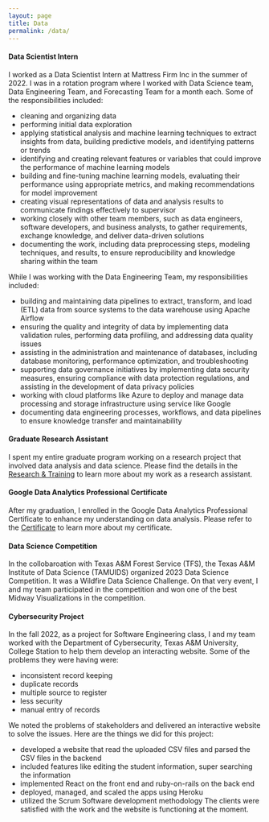 ```yaml
---
layout: page
title: Data
permalink: /data/
---
```


#### **Data Scientist Intern**

I worked as a Data Scientist Intern at Mattress Firm Inc in the summer of 2022. I was in a rotation program where I worked with Data Science team, Data Engineering Team, and Forecasting Team for a month each. Some of the responsibilities included:
- cleaning and organizing data
- performing initial data exploration
- applying statistical analysis and machine learning techniques to extract insights from data, building predictive models, and identifying patterns or trends
- identifying and creating relevant features or variables that could improve the performance of machine learning models
- building and fine-tuning machine learning models, evaluating their performance using appropriate metrics, and making recommendations for model improvement
- creating visual representations of data and analysis results to communicate findings effectively to supervisor
- working closely with other team members, such as data engineers, software developers, and business analysts, to gather requirements, exchange knowledge, and deliver data-driven solutions
- documenting the work, including data preprocessing steps, modeling techniques, and results, to ensure reproducibility and knowledge sharing within the team

While I was working with the Data Engineering Team, my responsibilities included:
- building and maintaining data pipelines to extract, transform, and load (ETL) data from source systems to the data warehouse using Apache Airflow
- ensuring the quality and integrity of data by implementing data validation rules, performing data profiling, and addressing data quality issues
- assisting in the administration and maintenance of databases, including database monitoring, performance optimization, and troubleshooting
- supporting data governance initiatives by implementing data security measures, ensuring compliance with data protection regulations, and assisting in the development of data privacy policies
- working with cloud platforms like Azure to deploy and manage data processing and storage infrastructure using service like Google
- documenting data engineering processes, workflows, and data pipelines to ensure knowledge transfer and maintainability


#### **Graduate Research Assistant**

I spent my entire graduate program working on a research project that involved data analysis and data science. Please find the details in the [Research & Training](/research) to learn more about my work as a research assistant. 


#### Google Data Analytics Professional Certificate

After my graduation, I enrolled in the Google Data Analytics Professional Certificate to enhance my understanding on data analysis. Please refer to the [Certificate](/certificate)  to learn more about my certificate.

#### **Data Science Competition**

In the collobaroation with Texas A&M Forest Service (TFS), the Texas A&M Institute of Data Science (TAMUIDS) organized 2023 Data Science Competition. It was a Wildfire Data Science Challenge. On that very event, I and my team participated in the competition and won one of the best Midway Visualizations in the competition.


#### **Cybersecurity Project**

In the fall 2022, as a project for Software Engineering class, I and my team worked with the Department of Cybersecurity, Texas A&M University, College Station to help them develop an interacting website. Some of the problems they were having were:
- inconsistent record keeping
- duplicate records
- multiple source to register
- less security
- manual entry of records
  
We noted the problems of stakeholders and delivered an interactive website to solve the issues. Here are the things we did for this project:
- developed a website that read the uploaded CSV files and parsed the CSV files in the backend
- included features like editing the student information, super searching the information
- implemented React on the front end and ruby-on-rails on the back end
- deployed, managed, and scaled the apps using Heroku
- utilized the Scrum Software development methodology
The clients were satisfied with the work and the website is functioning at the moment.
